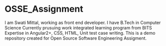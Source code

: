 # OSSE_Assignment

I am Swati Mittal, working as front end developer.
I have B.Tech in Computer Science
Currently prusuing work integrated learning program from BITS
Expertise in Angular2+, CSS, HTML, Unit test case writing.
This is a demo repository created for Open Source Software Engineering Assigment.

